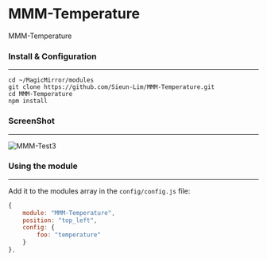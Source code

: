 # MMM-Temperature
MMM-Temperature

### Install & Configuration ###
___
    cd ~/MagicMirror/modules
    git clone https://github.com/Sieun-Lim/MMM-Temperature.git
    cd MMM-Temperature
    npm install


### ScreenShot ###
___
![MMM-Test3](https://user-images.githubusercontent.com/97720335/170534182-83f1ccef-79d0-4675-b0c9-8ee12f6dfb78.png)




### Using the module ###
___
Add it to the modules array in the `config/config.js` file:
```javascript
{
    module: "MMM-Temperature",
    position: "top_left",
    config: {
        foo: "temperature"
    }
},
```
